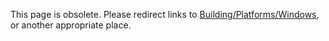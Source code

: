 
This page is obsolete.  Please redirect links to [Building/Platforms/Windows](building/platforms/windows), or another appropriate place.


